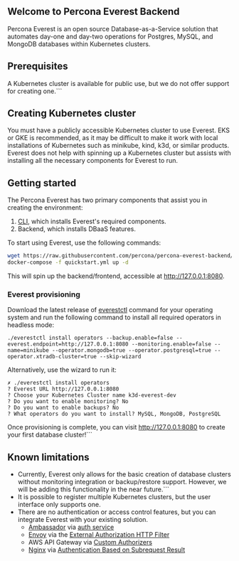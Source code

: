 ## Welcome to Percona Everest Backend

Percona Everest is an open source Database-as-a-Service solution that automates day-one and day-two operations for Postgres, MySQL, and MongoDB databases within Kubernetes clusters.

## Prerequisites

A Kubernetes cluster is available for public use, but we do not offer support for creating one.```

## Creating Kubernetes cluster

You must have a publicly accessible Kubernetes cluster to use Everest. EKS or GKE is recommended, as it may be difficult to make it work with local installations of Kubernetes such as minikube, kind, k3d, or similar products. Everest does not help with spinning up a Kubernetes cluster but assists with installing all the necessary components for Everest to run.


## Getting started 

The Percona Everest has two primary components that assist you in creating the environment:

1. [CLI](https://github.com/percona/percona-everest-cli), which installs Everest's required components. 
2. Backend, which installs DBaaS features.

To start using Everest, use the following commands:

```sh
wget https://raw.githubusercontent.com/percona/percona-everest-backend/main/quickstart.yml
docker-compose -f quickstart.yml up -d
```
This will spin up the backend/frontend, accessible at http://127.0.0.1:8080.



### Everest provisioning
Download the latest release of [everestctl](https://github.com/percona/percona-everest-cli/releases) command for your operating system and run the following command to install all required operators in headless mode:

```
./everestctl install operators --backup.enable=false --everest.endpoint=http://127.0.0.1:8080 --monitoring.enable=false --name=minikube --operator.mongodb=true --operator.postgresql=true --operator.xtradb-cluster=true --skip-wizard
```
Alternatively, use the wizard to run it:

```
✗ ./everestctl install operators
? Everest URL http://127.0.0.1:8080
? Choose your Kubernetes Cluster name k3d-everest-dev
? Do you want to enable monitoring? No
? Do you want to enable backups? No
? What operators do you want to install? MySQL, MongoDB, PostgreSQL
```
Once provisioning is complete, you can visit http://127.0.0.1:8080 to create your first database cluster!```

## Known limitations

- Currently, Everest only allows for the basic creation of database clusters without monitoring integration or backup/restore support. However, we will be adding this functionality in the near future.```
- It is possible to register multiple Kubernetes clusters, but the user interface only supports one.
- There are no authentication or access control features, but you can integrate Everest with your existing solution.
    * [Ambassador](https://github.com/datawire/ambassador) via
  [auth service](https://www.getambassador.io/reference/services/auth-service)
    * [Envoy](https://www.envoyproxy.io) via the
  [External Authorization HTTP Filter](https://www.envoyproxy.io/docs/envoy/latest/intro/arch_overview/security/ext_authz_filter.html)
    * AWS API Gateway via
  [Custom Authorizers](https://aws.amazon.com/de/blogs/compute/introducing-custom-authorizers-in-amazon-api-gateway/)
    * [Nginx](https://www.nginx.com) via
  [Authentication Based on Subrequest Result](https://docs.nginx.com/nginx/admin-guide/security-controls/configuring-subrequest-authentication/)

